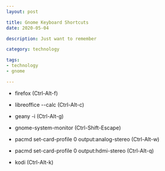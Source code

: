 ```yaml
---
layout: post

title: Gnome Keyboard Shortcuts
date: 2020-05-04

description: Just want to remember

category: technology

tags:
- technology
- gnome

---
```


* firefox (Ctrl-Alt-f)
* libreoffice --calc (Ctrl-Alt-c)
* geany -i (Ctrl-Alt-g)
* gnome-system-monitor (Ctrl-Shift-Escape)

* pacmd set-card-profile 0 output:analog-stereo (Ctrl-Alt-w)
* pacmd set-card-profile 0 output:hdmi-stereo (Ctrl-Alt-q)
* kodi (Ctrl-Alt-k)
